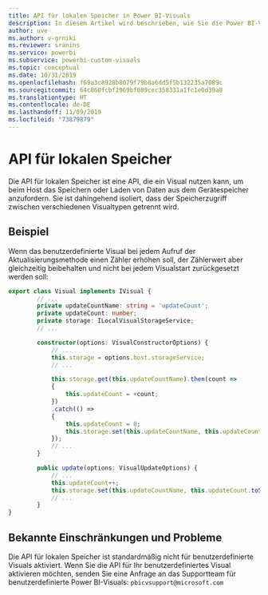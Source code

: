 ```yaml
---
title: API für lokalen Speicher in Power BI-Visuals
description: In diesem Artikel wird beschrieben, wie Sie die Power BI-Visuals-API verwenden, um Zugriff auf den lokalen Browserspeicher zu erhalten.
author: uve
ms.author: v-grniki
ms.reviewer: sranins
ms.service: powerbi
ms.subservice: powerbi-custom-visuals
ms.topic: conceptual
ms.date: 10/31/2019
ms.openlocfilehash: f69a3c8928b8079f79b8a6dd5f5b132235a7089c
ms.sourcegitcommit: 64c860fcbf2969bf089cec358331a1fc1e0d39a8
ms.translationtype: HT
ms.contentlocale: de-DE
ms.lasthandoff: 11/09/2019
ms.locfileid: "73879879"
---
```

# <a name="local-storage-api"></a>API für lokalen Speicher

Die API für lokalen Speicher ist eine API, die ein Visual nutzen kann, um beim Host das Speichern oder Laden von Daten aus dem Gerätespeicher anzufordern. Sie ist dahingehend isoliert, dass der Speicherzugriff zwischen verschiedenen Visualtypen getrennt wird.

## <a name="sample"></a>Beispiel

Wenn das benutzerdefinierte Visual bei jedem Aufruf der Aktualisierungsmethode einen Zähler erhöhen soll, der Zählerwert aber gleichzeitig beibehalten und nicht bei jedem Visualstart zurückgesetzt werden soll:

```typescript
export class Visual implements IVisual {
        // ...
        private updateCountName: string = 'updateCount';
        private updateCount: number;
        private storage: ILocalVisualStorageService;
        // ...

        constructor(options: VisualConstructorOptions) {
            // ...
            this.storage = options.host.storageService;
            // ...

            this.storage.get(this.updateCountName).then(count =>
            {
                this.updateCount = +count;
            })
            .catch(() =>
            {
                this.updateCount = 0;
                this.storage.set(this.updateCountName, this.updateCount.toString());
            });
            // ...
        }

        public update(options: VisualUpdateOptions) {
            // ...
            this.updateCount++;
            this.storage.set(this.updateCountName, this.updateCount.toString());
            // ...
        }
}
```

## <a name="known-limitations-and-issues"></a>Bekannte Einschränkungen und Probleme

Die API für lokalen Speicher ist standardmäßig nicht für benutzerdefinierte Visuals aktiviert. Wenn Sie die API für Ihr benutzerdefiniertes Visual aktivieren möchten, senden Sie eine Anfrage an das Supportteam für benutzerdefinierte Power BI-Visuals: `pbicvsupport@microsoft.com`
